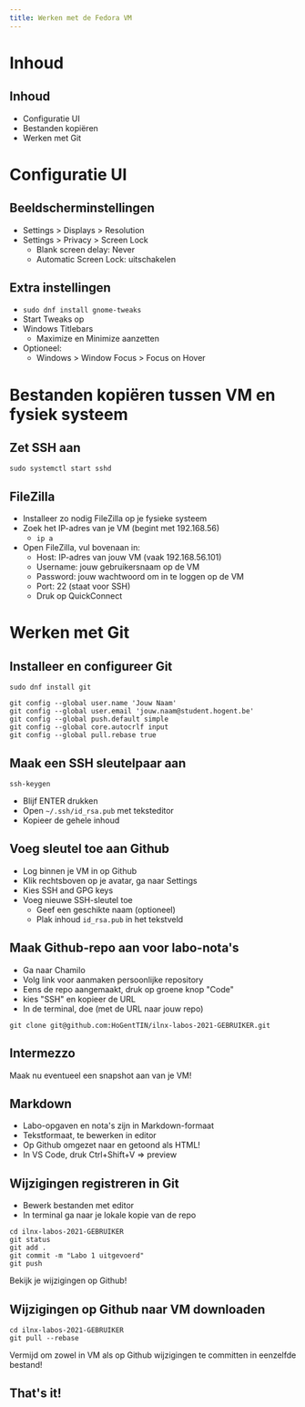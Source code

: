```yaml
---
title: Werken met de Fedora VM
---
```


# Inhoud

## Inhoud

- Configuratie UI
- Bestanden kopiëren
- Werken met Git

# Configuratie UI

## Beeldscherminstellingen

- Settings > Displays > Resolution
- Settings > Privacy > Screen Lock
    - Blank screen delay: Never
    - Automatic Screen Lock: uitschakelen

## Extra instellingen

- `sudo dnf install gnome-tweaks`
- Start Tweaks op
- Windows Titlebars
    - Maximize en Minimize aanzetten
- Optioneel:
    - Windows > Window Focus > Focus on Hover

# Bestanden kopiëren tussen VM en fysiek systeem

## Zet SSH aan

```console
sudo systemctl start sshd
```

## FileZilla

- Installeer zo nodig FileZilla op je fysieke systeem
- Zoek het IP-adres van je VM (begint met 192.168.56)
    - `ip a`
- Open FileZilla, vul bovenaan in:
    - Host: IP-adres van jouw VM (vaak 192.168.56.101)
    - Username: jouw gebruikersnaam op de VM
    - Password: jouw wachtwoord om in te loggen op de VM
    - Port: 22 (staat voor SSH)
    - Druk op QuickConnect

# Werken met Git

## Installeer en configureer Git

```console
sudo dnf install git

git config --global user.name 'Jouw Naam'
git config --global user.email 'jouw.naam@student.hogent.be'
git config --global push.default simple
git config --global core.autocrlf input
git config --global pull.rebase true
```

## Maak een SSH sleutelpaar aan

```console
ssh-keygen
```

- Blijf ENTER drukken
- Open `~/.ssh/id_rsa.pub` met teksteditor
- Kopieer de gehele inhoud

## Voeg sleutel toe aan Github

- Log binnen je VM in op Github
- Klik rechtsboven op je avatar, ga naar Settings
- Kies SSH and GPG keys
- Voeg nieuwe SSH-sleutel toe
    - Geef een geschikte naam (optioneel)
    - Plak inhoud `id_rsa.pub` in het tekstveld

## Maak Github-repo aan voor labo-nota's

- Ga naar Chamilo
- Volg link voor aanmaken persoonlijke repository
- Eens de repo aangemaakt, druk op groene knop "Code"
- kies "SSH" en kopieer de URL
- In de terminal, doe (met de URL naar jouw repo)

```console
git clone git@github.com:HoGentTIN/ilnx-labos-2021-GEBRUIKER.git
```

## Intermezzo

Maak nu eventueel een snapshot aan van je VM!

## Markdown

- Labo-opgaven en nota's zijn in Markdown-formaat
- Tekstformaat, te bewerken in editor
- Op Github omgezet naar en getoond als HTML!
- In VS Code, druk Ctrl+Shift+V => preview

## Wijzigingen registreren in Git

- Bewerk bestanden met editor
- In terminal ga naar je lokale kopie van de repo

```console
cd ilnx-labos-2021-GEBRUIKER
git status
git add .
git commit -m "Labo 1 uitgevoerd"
git push
```

Bekijk je wijzigingen op Github!

## Wijzigingen op Github naar VM downloaden

```console
cd ilnx-labos-2021-GEBRUIKER
git pull --rebase
```

Vermijd om zowel in VM als op Github wijzigingen te committen in eenzelfde bestand!

## That's it!